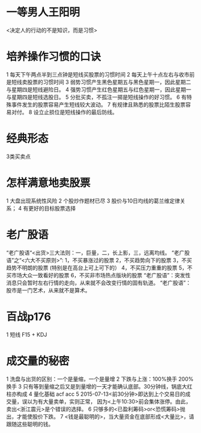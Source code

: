 # 一等男人王阳明

<决定人的行动的不是知识，而是习惯>

# 培养操作习惯的口诀

1 每天下午两点半到三点钟是短线买股票的习惯时间
2 每天上午十点左右与收市前是短线卖股票的习惯时间
3 弱势习惯产生黑色星期五与黑色星期一，因此星期二与星期四是短线避险日。
4 强势习惯产生红色星期五与红色星期一，因此星期一与星期四是短线选股日。
5 分批买卖，不孤注一掷是短线操作的好习惯。
6 有特殊事件发生的股票容易产生短线较大波动。
7 有规律且熟悉的股票比陌生股票容易对付。
8 设立止损位是短线操作的最后防线。

# 经典形态 

3类买卖点

# 怎样满意地卖股票

1 大盘出现系统性风险
2 个股炒作题材已尽
3 股价与10日均线的葛兰维定律关系；
4 有更好的目标股票选择

# 老广股语
“老广股语“<出货>三大法则：一，巨量，二，长上影，三，远离均线。
“老广股语”之“<六大不买原则>”:
 1，不买暴涨过的股票
 2，不买趋势向下的股票
 3，不买趋势不明朗的股票 (特别是在高台上可上可下的）
 4，不买压力重重的股票
 5，不买市场大众一致看好的股票
 6，不买非市场热点版块的股票
“老广股语”：突发性消息只会暂时左右行情的走向，从来就不会改变行情的固有轨道。
“老广股语”：股市是一门艺术，从来就不是算术。

# 百战p176

1 短线 F15 + KDJ


# 成交量的秘密

1 洗盘与出货的区别：一个是量缩，一个是量增
2 下跌与上涨：100%换手 200%换手
3 只有等到量缩之后又是到量增的一天才能确认底部。30分钟线，锅底大红柱亦构成
4 量化基础 acf acc
5 2015-07-13<前30分钟>即达到上个交易日的成交量，误以为有大量卖单，实则正常，
  因为<上午10:30>前会集体涨停。由此，卖出<浙江震元>是个错误的选择。
6 只够多的<已盈利筹码>or<恐慌筹码>抛出，才能使股价下跌。
7 <钱是最聪明的>，当大量资金在底部形成<大量比>，请跟随这些聪明的钱。
